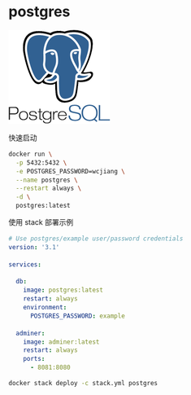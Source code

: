 postgres
===

![postgres logo](https://raw.githubusercontent.com/docker-library/docs/01c12653951b2fe592c1f93a13b4e289ada0e3a1/postgres/logo.png)

快速启动

```bash
docker run \
  -p 5432:5432 \
  -e POSTGRES_PASSWORD=wcjiang \
  --name postgres \
  --restart always \
  -d \
  postgres:latest
```

使用 stack 部署示例

```yml
# Use postgres/example user/password credentials
version: '3.1'

services:

  db:
    image: postgres:latest
    restart: always
    environment:
      POSTGRES_PASSWORD: example

  adminer:
    image: adminer:latest
    restart: always
    ports:
      - 8081:8080
```

```bash
docker stack deploy -c stack.yml postgres
```

